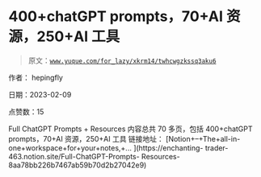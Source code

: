 # 400+chatGPT prompts，70+AI 资源，250+AI 工具

> 原文：[`www.yuque.com/for_lazy/xkrm14/twhcwgzkssq3aku6`](https://www.yuque.com/for_lazy/xkrm14/twhcwgzkssq3aku6)

作者： hepingfly

日期：2023-02-09

点赞数：15

Full ChatGPT Prompts + Resources 内容总共 70 多页，包括 400+chatGPT prompts，70+AI 资源，250+AI 工具 链接地址： [Notion+–+The+all-in- one+workspace+for+your+notes,+... ](https://enchanting- trader-463.notion.site/Full-ChatGPT-Prompts- Resources-8aa78bb226b7467ab59b70d2b27042e9)



